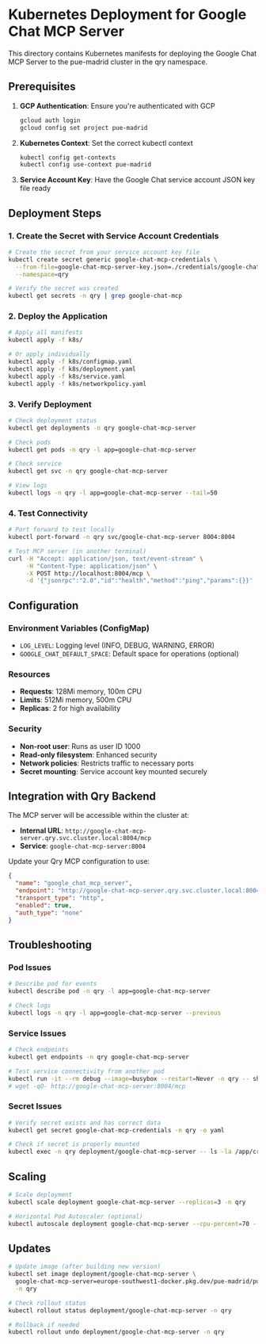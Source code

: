 # Kubernetes Deployment for Google Chat MCP Server

This directory contains Kubernetes manifests for deploying the Google Chat MCP Server to the pue-madrid cluster in the qry namespace.

## Prerequisites

1. **GCP Authentication**: Ensure you're authenticated with GCP
   ```bash
   gcloud auth login
   gcloud config set project pue-madrid
   ```

2. **Kubernetes Context**: Set the correct kubectl context
   ```bash
   kubectl config get-contexts
   kubectl config use-context pue-madrid
   ```

3. **Service Account Key**: Have the Google Chat service account JSON key file ready

## Deployment Steps

### 1. Create the Secret with Service Account Credentials

```bash
# Create the secret from your service account key file
kubectl create secret generic google-chat-mcp-credentials \
  --from-file=google-chat-mcp-server-key.json=./credentials/google-chat-mcp-server-key.json \
  --namespace=qry

# Verify the secret was created
kubectl get secrets -n qry | grep google-chat-mcp
```

### 2. Deploy the Application

```bash
# Apply all manifests
kubectl apply -f k8s/

# Or apply individually
kubectl apply -f k8s/configmap.yaml
kubectl apply -f k8s/deployment.yaml
kubectl apply -f k8s/service.yaml
kubectl apply -f k8s/networkpolicy.yaml
```

### 3. Verify Deployment

```bash
# Check deployment status
kubectl get deployments -n qry google-chat-mcp-server

# Check pods
kubectl get pods -n qry -l app=google-chat-mcp-server

# Check service
kubectl get svc -n qry google-chat-mcp-server

# View logs
kubectl logs -n qry -l app=google-chat-mcp-server --tail=50
```

### 4. Test Connectivity

```bash
# Port forward to test locally
kubectl port-forward -n qry svc/google-chat-mcp-server 8004:8004

# Test MCP server (in another terminal)
curl -H "Accept: application/json, text/event-stream" \
     -H "Content-Type: application/json" \
     -X POST http://localhost:8004/mcp \
     -d '{"jsonrpc":"2.0","id":"health","method":"ping","params":{}}'
```

## Configuration

### Environment Variables (ConfigMap)

- `LOG_LEVEL`: Logging level (INFO, DEBUG, WARNING, ERROR)
- `GOOGLE_CHAT_DEFAULT_SPACE`: Default space for operations (optional)

### Resources

- **Requests**: 128Mi memory, 100m CPU
- **Limits**: 512Mi memory, 500m CPU
- **Replicas**: 2 for high availability

### Security

- **Non-root user**: Runs as user ID 1000
- **Read-only filesystem**: Enhanced security
- **Network policies**: Restricts traffic to necessary ports
- **Secret mounting**: Service account key mounted securely

## Integration with Qry Backend

The MCP server will be accessible within the cluster at:
- **Internal URL**: `http://google-chat-mcp-server.qry.svc.cluster.local:8004/mcp`
- **Service**: `google-chat-mcp-server:8004`

Update your Qry MCP configuration to use:
```json
{
  "name": "google_chat_mcp_server",
  "endpoint": "http://google-chat-mcp-server.qry.svc.cluster.local:8004/mcp",
  "transport_type": "http",
  "enabled": true,
  "auth_type": "none"
}
```

## Troubleshooting

### Pod Issues
```bash
# Describe pod for events
kubectl describe pod -n qry -l app=google-chat-mcp-server

# Check logs
kubectl logs -n qry -l app=google-chat-mcp-server --previous
```

### Service Issues
```bash
# Check endpoints
kubectl get endpoints -n qry google-chat-mcp-server

# Test service connectivity from another pod
kubectl run -it --rm debug --image=busybox --restart=Never -n qry -- sh
# wget -qO- http://google-chat-mcp-server:8004/mcp
```

### Secret Issues
```bash
# Verify secret exists and has correct data
kubectl get secret google-chat-mcp-credentials -n qry -o yaml

# Check if secret is properly mounted
kubectl exec -n qry deployment/google-chat-mcp-server -- ls -la /app/credentials/
```

## Scaling

```bash
# Scale deployment
kubectl scale deployment google-chat-mcp-server --replicas=3 -n qry

# Horizontal Pod Autoscaler (optional)
kubectl autoscale deployment google-chat-mcp-server --cpu-percent=70 --min=2 --max=5 -n qry
```

## Updates

```bash
# Update image (after building new version)
kubectl set image deployment/google-chat-mcp-server \
  google-chat-mcp-server=europe-southwest1-docker.pkg.dev/pue-madrid/puedata/google-chat-mcp-server:latest \
  -n qry

# Check rollout status
kubectl rollout status deployment/google-chat-mcp-server -n qry

# Rollback if needed
kubectl rollout undo deployment/google-chat-mcp-server -n qry
```